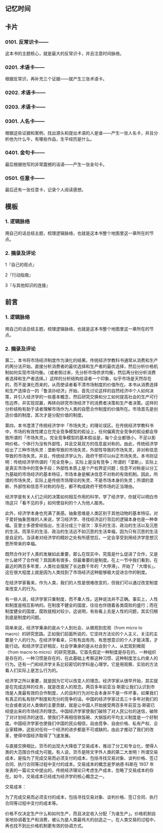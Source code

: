## 记忆时间

## 卡片

### 0101. 反常识卡——

这本书的主题核心，就是最大的反常识卡，并且注意时间脉络。

### 0201. 术语卡——

根据反常识，再补充三个证据——就产生三张术语卡。

### 0202. 术语卡——

### 0203. 术语卡——

### 0301. 人名卡——

根据这些证据和案例，找出源头和提出术语的人是谁——产生一张人名卡，并且分析他为什么牛，有哪些作品，生平经历是什么。

### 0401. 金句卡——

最后根据他写的非常震撼的话语——产生一张金句卡。

### 0501. 任意卡——

最后还有一张任意卡，记录个人阅读感想。

## 模板

### 1. 逻辑脉络

用自己的话总结主题，梳理逻辑脉络，也就是这本书整个地图里这一章所在的节点。

### 2. 摘录及评论

1『自己的观点』

2『行动指南』

3『与其他知识的连接』

## 前言

### 1. 逻辑脉络

用自己的话总结主题，梳理逻辑脉络，也就是这本书整个地图里这一章所在的节点。

### 2. 摘录及评论

第二，本书将市场经济制度作为演化的结果。传统经济学教科书通常从消费和生产的两分法开始，直接分析消费者的最优选择和生产者的最优选择，然后分析价格机制如何实现市场均衡。（或者倒过来，先分析市场供求均衡，然后再分别分析消费者选择和生产者选择。）这样的分析结构给读者一个印象，似乎市场是天然存在的，而不是演化而来的，从而使读者看不清市场制度的价值所在。本书从消费选择和生产选择合一的「鲁滨孙经济」开始，首先讨论这样的自然经济中个人如何决策，并引入经济学的一些基本概念，然后研究交换和分工如何提高社会的生产可行性边界，并实现双赢，再转向研究市场经济下的消费者决策和生产者决策。这样的分析结构有助于读者理解市场作为人类的自愿合作制度的价值所在。市场首先是创造价值的制度，其次才是分配价值的制度。

第四，本书澄清了传统经济学中「市场失灵」的理论误区。在传统经济学教科书中，市场的有效性建立在完全竞争模型的假设上，任何偏离完全竞争的假设都会导致所谓的「市场失灵」。完全竞争模型的基本假设是，每个企业都很小，不足以影响价格，个体行为没有外部性，并且交易双方的信息是对称的。由此，传统经济学给出了三种市场失灵：垄断导致的市场失灵，外部性导致的市场失灵，非对称信息导致的市场失灵。并且，传统经济学认为，政府干预可以纠正市场失灵。本书则证明：传统经济学所谓的「完全竞争」，实际上是没有竞争；所谓的「垄断」，实际上是真实市场中的竞争手段；外部性本质上是个产权界定问题；信息不对称是以分工为基础的市场经济的基本特征，市场本身是解决信息不对称的有效机制。因此，所谓的市场失灵，实际上是传统市场理论的失灵，不是市场本身的失灵；所谓的垄断、外部性和信息不对称的存在，都不构成政府干预市场的正当理由。

经济学是有关人们之间的决策如何相互作用的科学。学了经济学，你就可以明白市场这只「看不见的手」如何使自利的个人为他人服务。

此外，经济学本身也充满了美感。抽象思维是人类区别于其他动物的基本特征。对于爱好抽象思维的人来说，学习经济学、寻找经济运行背后的逻辑本身也是一种幸福。亚里士多德曾经指出，生活分成三个层次：享乐的生活、政治的生活以及沉思的生活。而享乐的生活、政治的生活远不如沉思的生活幸福，因为只有沉思的生活是自足的。当读者对经济学的精妙之处有所感觉后，一定会享受到用经济学思想沉思所带来的幸福。

既然合作对于人类的发展如此重要，那么在现实中，究竟是什么促进了合作，又是什么破坏了合作呢？其因素有很多，但最重要的是制度。在上一节中我们看到，在最近的两百多年里，人类社会摆脱了长达数千年的「大停滞」，开始了「大增长」，这在很大程度上就是因为人类找到了市场经济这种能够极大促进合作的制度。

在经济学家看来，作为人类，我们的人性是很难改变的，但我们可以通过改变制度来改变人的行为。

有一些人说，经济学家只重制度，而不重人性。这种说法并不正确。事实上，人性和制度是相互影响的。在制度不健全的国度，往往也伴随着各类腐败的盛行；而在制度健全的国度，腐败就相对较少。这说明，有些看上去是人性的问题，其实归根到底是制度的问题。

简单来说，经济学秉承的是从个人到社会、从微观到宏观（from micro to macro）的研究思路。正如我们前面所说的，它坚持方法论的个人主义，关注的主要是个人的行为。在经济学看来，只有有血有肉、有思想意识的个人才能决策，才能行动。和经济学正好相反，社会学秉承的是从社会到个人、从宏观到微观（from macro to micro）的研究思路。它首先假定一种制度是存在的，一种组织是存在的，一种习惯是存在的，在此基础上考察这种习惯、这种制度怎么约束人的行为。还有一门和经济学关系比较密切的学科是心理学。它是用观察、实验的方法看人们实际上是怎么行为的。

经济学之所以重要，就是因为它可以改变人的理念。经济学家从很早开始，其实就是在完成这样的任务，就是改变人的观念。两百多年前亚当·斯密让我们认识到市场是人类最有效的合作制度，人的自利行为对社会本身并不是一件坏事，如果我们有真正的私有财产制度和充分的竞争的话。中国的经济学家过去三十多年对我们的社会或者说对人类做的主要贡献，就是让中国人开始接受两百多年前亚当·斯密已经提出来的市场经济的理念。中国经济学家使我们破除了对人民公社的迷信，破除了对计划经济的迷信，使我们不再相信铁饭碗、大锅饭的平均主义制度是一个好制度。中国经济学家也使我们中国的民众相信，自由竞争、自由价格、私有产权、企业家精神，这些对任何一个经济的进步都是不可或缺的。由此才推动了我们的改革，使得中国经济取得了飞速发展。

与直接交换相比，货币的出现大大降低了交易成本，推动了分工和专业化，使得人类的大范围合作成为可能。有人说，货币是除文字外人类的第二大发明！所谓交易成本，是指为了完成交易而必须支付的成本，包括寻找交易对象、谈判价格、签订合同、执行合同等过程中支付的成本。交易成本的概念是罗纳德·科斯在 1937 年发表的一篇论文中提出的。传统经济理论只考虑生产成本，忽略了交易成本的存在。如今，交易成本已经成为经济学的核心概念之一。

交易成本：

为了完成交易而必须支付的成本，包括寻找交易对象、谈判价格、签订合同、执行合同等过程中支付的成本等。

价格不仅决定生产什么和如何生产，而且决定收入分配「为谁生产」。价格机制自发地协调着生产和消费，被认为是人类最伟大的创造之一。在人类交易的过程中，再也找不到比价格机制更有效的协调方式。




